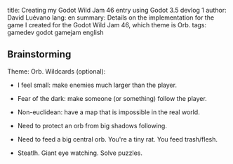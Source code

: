 title: Creating my Godot Wild Jam 46 entry using Godot 3.5 devlog 1
author: David Luévano
lang: en
summary: Details on the implementation for the game I created for the Godot Wild Jam 46, which theme is Orb.
tags: gamedev
	godot
	gamejam
	english

## Brainstorming

Theme: Orb.
Wildcards (optional):

- I feel small: make enemies much larger than the player.
- Fear of the dark: make someone (or something) follow the player.
- Non-euclidean: have a map that is impossible in the real world.

- Need to protect an orb from big shadows following.
- Need to feed a big central orb. You're a tiny rat. You feed trash/flesh.
- Steatlh. Giant eye watching. Solve puzzles.